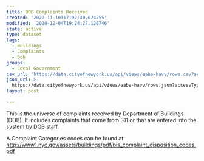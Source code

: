 ```yaml
---
title: DOB Complaints Received
created: '2020-11-10T17:02:40.624255'
modified: '2020-12-04T19:24:27.126746'
state: active
type: dataset
tags:
  - Buildings
  - Complaints
  - Dob
groups:
  - Local Government
csv_url: 'https://data.cityofnewyork.us/api/views/eabe-havv/rows.csv?accessType=DOWNLOAD'
json_url: >-
  https://data.cityofnewyork.us/api/views/eabe-havv/rows.json?accessType=DOWNLOAD
layout: post

---
```

This is the universe of complaints received by Department of Buildings (DOB). It includes complaints that come from 311 or that are entered into the system by DOB staff.

A Complaint Categories codes can be found at
http://www1.nyc.gov/assets/buildings/pdf/bis_complaint_disposition_codes.pdf
